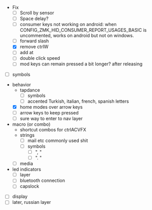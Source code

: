 - Fix
  - [ ] Scroll by sensor
  - [ ] Space delay?
  - [ ] consumer keys not working on android: when CONFIG_ZMK_HID_CONSUMER_REPORT_USAGES_BASIC is uncommented, works on android but not on windows.
  - [ ] forward slash
  - [x] remove ctrlW
  - [ ] add at 
  - [ ] double click speed
  - [ ] mod keys can remain pressed a bit longer? after releasing
- [ ] symbols
- behavior
  - tapdance
    - [ ] symbols
    - [ ] accented Turkish, italian, french, spanish letters 
  - [x] home modes over arrow keys
  - [ ] arrow keys to keep pressed
  - [ ] sure way to enter to nav layer
- macro (or combo)
  - shortcut combos for ctrlACVFX
  - strings
    - [ ] mail etc commonly used shit
    - [ ] symbols
      - [ ] ", " 
      - [ ] ". " 
  - [ ] media
- led indicators
  - [ ] layer
  - [ ] bluetooth connection
  - [ ] capslock

- [ ] display
- [ ] later, russian layer
